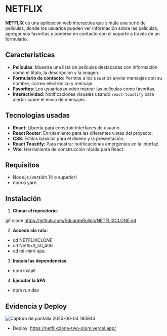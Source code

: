 # NETFLIX

**NETFLIX** es una aplicación web interactiva que simula una serie de películas, donde los usuarios pueden ver información sobre las películas, agregar sus favoritas y ponerse en contacto con el soporte a través de un formulario.

## Características

- **Películas**: Muestra una lista de películas destacadas con información como el título, la descripción y la imagen.  
- **Formulario de contacto**: Permite a los usuarios enviar mensajes con su nombre, correo electrónico y mensaje.  
- **Favoritos**: Los usuarios pueden marcar las películas como favoritas.  
- **Interactividad**: Notificaciones visuales usando `react-toastify` para alertar sobre el envío de mensajes.

## Tecnologías usadas

- **React**: Librería para construir interfaces de usuario.  
- **React Router**: Enrutamiento para las diferentes vistas del proyecto.  
- **CSS**: Estilos básicos para el diseño y la presentación.  
- **React Toastify**: Para mostrar notificaciones emergentes en la interfaz.  
- **Vite**: Herramienta de construcción rápida para React.

## Requisitos

- Node.js (versión 14 o superior)  
- npm o yarn

## Instalación

1. **Clonar el repositorio**:

git clone https://github.com/EduardoBullon/NETFLIXCLONE.git

2. **Accede ala ruta**:

- cd NETFLIXCLONE
- cd Netflix3_50_406
- cd mi-mini-spa

3. **Instala las dependencias**:

- npm install

4. **Ejecutar la SPA**:

- npm run dev

## Evidencia y Deploy
![Captura de pantalla 2025-06-04 195943](https://github.com/user-attachments/assets/03a8b3e4-0b6c-42bc-afc6-021665cc0c77)

- Deploy: https://netflixclone-two-plum.vercel.app/

